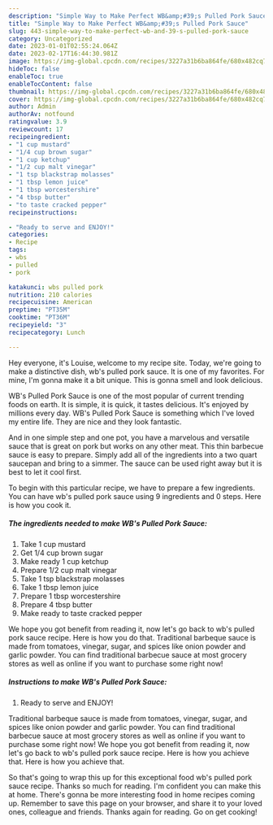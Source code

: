 ```yaml
---
description: "Simple Way to Make Perfect WB&amp;#39;s Pulled Pork Sauce"
title: "Simple Way to Make Perfect WB&amp;#39;s Pulled Pork Sauce"
slug: 443-simple-way-to-make-perfect-wb-and-39-s-pulled-pork-sauce
category: Uncategorized
date: 2023-01-01T02:55:24.064Z
date: 2023-02-17T16:44:30.981Z
image: https://img-global.cpcdn.com/recipes/3227a31b6ba864fe/680x482cq70/wbs-pulled-pork-sauce-recipe-main-photo.jpg
hideToc: false
enableToc: true
enableTocContent: false
thumbnail: https://img-global.cpcdn.com/recipes/3227a31b6ba864fe/680x482cq70/wbs-pulled-pork-sauce-recipe-main-photo.jpg
cover: https://img-global.cpcdn.com/recipes/3227a31b6ba864fe/680x482cq70/wbs-pulled-pork-sauce-recipe-main-photo.jpg
author: Admin
authorAv: notfound
ratingvalue: 3.9
reviewcount: 17
recipeingredient:
- "1 cup mustard"
- "1/4 cup brown sugar"
- "1 cup ketchup"
- "1/2 cup malt vinegar"
- "1 tsp blackstrap molasses"
- "1 tbsp lemon juice"
- "1 tbsp worcestershire"
- "4 tbsp butter"
- "to taste cracked pepper"
recipeinstructions:

- "Ready to serve and ENJOY!"
categories:
- Recipe
tags:
- wbs
- pulled
- pork

katakunci: wbs pulled pork 
nutrition: 210 calories
recipecuisine: American
preptime: "PT35M"
cooktime: "PT36M"
recipeyield: "3"
recipecategory: Lunch

---
```



Hey everyone, it's Louise, welcome to my recipe site. Today, we're going to make a distinctive dish, wb&#39;s pulled pork sauce. It is one of my favorites. For mine, I'm gonna make it a bit unique. This is gonna smell and look delicious.

WB&#39;s Pulled Pork Sauce is one of the most popular of current trending foods on earth. It is simple, it is quick, it tastes delicious. It's enjoyed by millions every day. WB&#39;s Pulled Pork Sauce is something which I've loved my entire life. They are nice and they look fantastic.

And in one simple step and one pot, you have a marvelous and versatile sauce that is great on pork but works on any other meat. This thin barbecue sauce is easy to prepare. Simply add all of the ingredients into a two quart saucepan and bring to a simmer. The sauce can be used right away but it is best to let it cool first.


To begin with this particular recipe, we have to prepare a few ingredients. You can have wb&#39;s pulled pork sauce using 9 ingredients and 0 steps. Here is how you cook it.

<!--inarticleads1-->

##### The ingredients needed to make WB&#39;s Pulled Pork Sauce:

1. Take 1 cup mustard
1. Get 1/4 cup brown sugar
1. Make ready 1 cup ketchup
1. Prepare 1/2 cup malt vinegar
1. Take 1 tsp blackstrap molasses
1. Take 1 tbsp lemon juice
1. Prepare 1 tbsp worcestershire
1. Prepare 4 tbsp butter
1. Make ready to taste cracked pepper


We hope you got benefit from reading it, now let&#39;s go back to wb&#39;s pulled pork sauce recipe. Here is how you do that. Traditional barbeque sauce is made from tomatoes, vinegar, sugar, and spices like onion powder and garlic powder. You can find traditional barbecue sauce at most grocery stores as well as online if you want to purchase some right now! 

<!--inarticleads2-->

##### Instructions to make WB&#39;s Pulled Pork Sauce:


1. Ready to serve and ENJOY!

Traditional barbeque sauce is made from tomatoes, vinegar, sugar, and spices like onion powder and garlic powder. You can find traditional barbecue sauce at most grocery stores as well as online if you want to purchase some right now! We hope you got benefit from reading it, now let&#39;s go back to wb&#39;s pulled pork sauce recipe. Here is how you achieve that. Here is how you achieve that. 

So that's going to wrap this up for this exceptional food wb&#39;s pulled pork sauce recipe. Thanks so much for reading. I'm confident you can make this at home. There's gonna be more interesting food in home recipes coming up. Remember to save this page on your browser, and share it to your loved ones, colleague and friends. Thanks again for reading. Go on get cooking!

